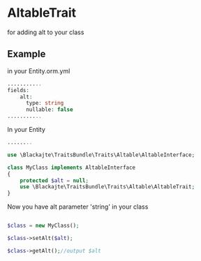 AltableTrait
==============

for adding alt to your class

Example
-------
in your Entity.orm.yml
```php
...........
fields:
    alt:
      type: string
      nullable: false
...........
```

In your Entity
```php
........

use \Blackajte\TraitsBundle\Traits\Altable\AltableInterface;

class MyClass implements AltableInterface
{
    protected $alt = null;
	use \Blackajte\TraitsBundle\Traits\Altable\AltableTrait;
}

```

Now you have alt parameter 'string' in your class
```php

$class = new MyClass();

$class->setAlt($alt);

$class->getAlt();//output $alt

```